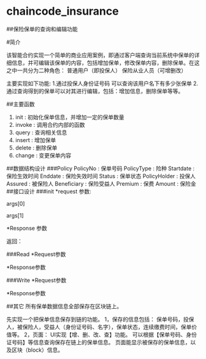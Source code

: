 # chaincode_insurance
##保险保单的查询和编辑功能

#简介

该智能合约实现一个简单的商业应用案例，即通过客户端查询当前系统中保单的详细信息，并可编辑该保单的内容，包括增加保单，修改保单内容，删除保单。在这之中一共分为二种角色：
    普通用户（即投保人）
    保险从业人员（可增删改）

主要实现如下功能:
  1.通过投保人身份证号码 可以查询该用户名下有多少张保单
  2.通过查询得到的保单可以对其进行编辑，包括：增加信息，删除保单等等。

##主要函数
1. init   : 初始化保单信息，并增加一定的保单数量
1. invoke : 调用合约内部的函数
1. query  : 查询相关信息
1. insert : 增加保单
1. delete :  删除保单
1. change : 变更保单内容

##数据结构设计
###Policy 
	PolicyNo     :  保单号码
	PolicyType   :  险种
	Startdate    :  保险生效时间
	Enddate      :  保险失效时间
	Status       :  保单状态
	PolicyHolder :  投保人
	Assured      :  被保险人
	Beneficiary  :  保险受益人
	Premium      :  保费
	Amount       :  保险金
##接口设计
###init 
*request 参数:

  args[0] 

  args[1]

*Response 参数

  返回：
  
###Read
*Request参数

*Response参数


###Write 
*Request参数

*Response参数


##其它 
所有保单数据信息全部保存在区块链上。





先实现一个把保单信息保存到链的功能。
1，保存的信息包括：
保单号码，投保人，被保险人，受益人（身份证号码、名字），保单状态，连续缴费时间，保单价值等。
2，页面：
UI实现【增、删、改、查】功能。
可以根据【保单号码、身份证号码】等信息查询保存在链上的保单信息。
页面能显示被保存的保单信息，以及区块（block）信息。


